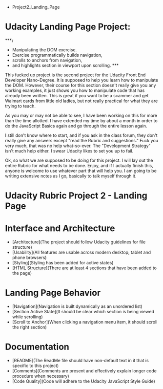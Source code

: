 * Project2_Landing_Page


# Udacity Landing Page Project:

  ***\
  * Manipulating the DOM exercise.
  * Exercise programmatically builds navigation,
  * scrolls to anchors from navigation,
  * and highlights section in viewport upon scrolling.
  \***

This fucked up project is the second project for the Udacity Front End Developer Nano-Degree. It
is supposed to help you learn how to manipulate the DOM. However, their course for this section
doesn't really give you any working examples, it just shows you how to manipulate code that has
already been written. This is great if you want to be a scammer and get Walmart cards from little
old ladies, but not really practical for what they are trying to teach.

As you may or may not be able to see, I have been working on this for more than the time allotted. I
have extended my time by about a month in order to do the JavaScript Basics again and go through
the entire lesson again.

I still don't know where to start, and if you ask in the class forum, they don't really give any
answers except "read the Rubric and suggestions." Fuck you very much, that was no help what-so-ever.
The "Development Strategy" isn't much help either. I swear Udacity likes to set you up to fail.

Ok, so what we are supposed to be doing for this project. I will lay out the entire Rubric for what
needs to be done. Enjoy, and if I actually finish this, anyone is welcome to use whatever part that
will help you. I am going to be writing extensive notes as I go, basically to talk myself through it.

# Udacity Rubric Project 2 - Landing Page

# Interface and Architecture
  * [Architecture](The project should follow Udacity guidelines for file structure)
  * [Usability](All features are usable across modern desktop, tablet and phone browsers)
  * [Styling](Styling has been added for active states)
  * [HTML Structure](There are at least 4 sections that have been added to the page)

# Landing Page Behavior
  * [Navigation](Navigation is built dynamically as an unordered list)
  * [Section Active State](It should be clear which section is being viewed while scrolling)
  * [Scroll to Anchor](When clicking a navigation menu item, it should scroll the right section)

# Documentation
  * [README](The ReadMe file should have non-default text in it that is specific to this project)
  * [Comments](Comments are present and effectively explain longer code procedure when necessary)
  * [Code Quality](Code will adhere to the Udacity JavaScript Style Guide)
